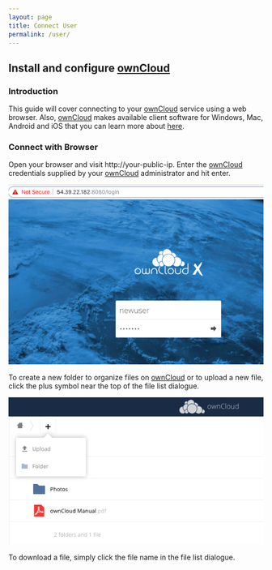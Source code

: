 ```yaml
---
layout: page
title: Connect User
permalink: /user/
---
```


## Install and configure [ownCloud]

### Introduction

This guide will cover connecting to your [ownCloud] service using a web 
browser. Also, [ownCloud] makes available client software for Windows, 
Mac, Android and iOS that you can learn more about 
[here](https://owncloud.org/download/).

### Connect with Browser

Open your browser and visit http://your-public-ip. Enter the [ownCloud] credentials
supplied by your [ownCloud] administrator and hit enter.

![Login page](/images/login_new.png)

To create a new folder to organize files on [ownCloud] or to upload a new file,
click the plus symbol near the top of the file list dialogue.

![Add a new file](/images/plus_file.png)

To download a file, simply click the file name in the file list dialogue.

[ownCloud]: https://owncloud.org/
[Centos]: https://www.centos.org/
[Docker]: https://www.Docker.com/
[PHP]: https://www.php.net/
[Redis]: https://redislabs.com/
[MariaDB]: https://mariadb.com/
[Apache]: https://httpd.apache.org/
